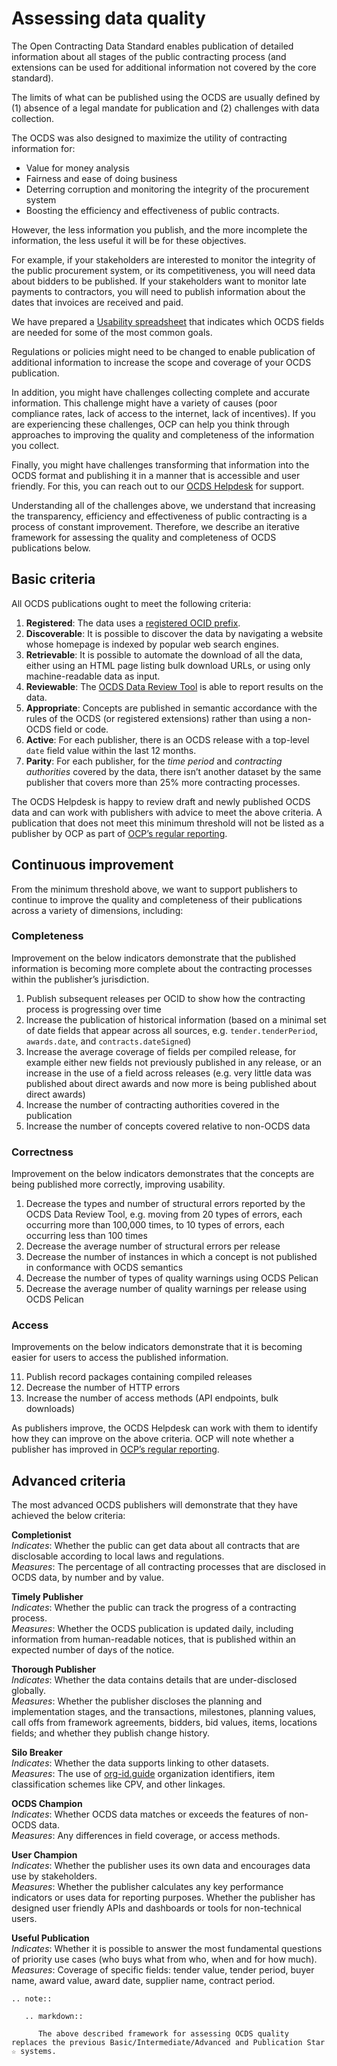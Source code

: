 # Assessing data quality

The Open Contracting Data Standard enables publication of detailed information about all stages of the public contracting process (and extensions can be used for additional information not covered by the core standard).

The limits of what can be published using the OCDS are usually defined by (1) absence of a legal mandate for publication and (2) challenges with data collection.

The OCDS was also designed to maximize the utility of contracting information for:

* Value for money analysis
* Fairness and ease of doing business
* Deterring corruption and monitoring the integrity of the procurement system
* Boosting the efficiency and effectiveness of public contracts.

However, the less information you publish, and the more incomplete the information, the less useful it will be for these objectives.

For example, if your stakeholders are interested to monitor the integrity of the public procurement system, or its competitiveness, you will need data about bidders to be published. If your stakeholders want to monitor late payments to contractors, you will need to publish information about the dates that invoices are received and paid.

We have prepared a [Usability spreadsheet](https://docs.google.com/spreadsheets/d/1nG7e52E1CXOXoUjz6pimW4Z7er9u3DJSs98QKdJJioE/edit#gid=110864222) that indicates which OCDS fields are needed for some of the most common goals.

Regulations or policies might need to be changed to enable publication of additional information to increase the scope and coverage of your OCDS publication.

In addition, you might have challenges collecting complete and accurate information. This challenge might have a variety of causes (poor compliance rates, lack of access to the internet, lack of incentives). If you are experiencing these challenges, OCP can help you think through approaches to improving the quality and completeness of the information you collect.

Finally, you might have challenges transforming that information into the OCDS format and publishing it in a manner that is accessible and user friendly. For this, you can reach out to our [OCDS Helpdesk](../support/index) for support.

Understanding all of the challenges above, we understand that increasing the transparency, efficiency and effectiveness of public contracting is a process of constant improvement. Therefore, we describe an iterative framework for assessing the quality and completeness of OCDS publications below.

## Basic criteria

All OCDS publications ought to meet the following criteria:

1. **Registered**: The data uses a [registered OCID prefix](../../schema/identifiers/#contracting-process-identifier-ocid).
1. **Discoverable**: It is possible to discover the data by navigating a website whose homepage is indexed by popular web search engines.
1. **Retrievable**: It is possible to automate the download of all the data, either using an HTML page listing bulk download URLs, or using only machine-readable data as input.
1. **Reviewable**: The [OCDS Data Review Tool](https://standard.open-contracting.org/review/) is able to report results on the data.
1. **Appropriate**: Concepts are published in semantic accordance with the rules of the OCDS (or registered extensions) rather than using a non-OCDS field or code.
1. **Active**: For each publisher, there is an OCDS release with a top-level `date` field value within the last 12 months.
1. **Parity**: For each publisher, for the _time period_ and _contracting authorities_ covered by the data, there isn’t another dataset by the same publisher that covers more than 25% more contracting processes.

The OCDS Helpdesk is happy to review draft and newly published OCDS data and can work with publishers with advice to meet the above criteria. A publication that does not meet this minimum threshold will not be listed as a publisher by OCP as part of [OCP’s regular reporting](https://www.open-contracting.org/why-open-contracting/learning/).

## Continuous improvement

From the minimum threshold above, we want to support publishers to continue to improve the quality and completeness of their publications across a variety of dimensions, including:

### Completeness

Improvement on the below indicators demonstrate that the published information is becoming more complete about the contracting processes within the publisher’s jurisdiction.

1. Publish subsequent releases per OCID to show how the contracting process is progressing over time
1. Increase the publication of historical information (based on a minimal set of date fields that appear across all sources, e.g. `tender.tenderPeriod`, `awards.date`, and `contracts.dateSigned`)
1. Increase the average coverage of fields per compiled release, for example either new fields not previously published in any release, or an increase in the use of a field across releases (e.g. very little data was published about direct awards and now more is being published about direct awards)
1. Increase the number of contracting authorities covered in the publication
1. Increase the number of concepts covered relative to non-OCDS data

### Correctness

Improvement on the below indicators demonstrates that the concepts are being published more correctly, improving usability.

1. Decrease the types and number of structural errors reported by the OCDS Data Review Tool, e.g. moving from 20 types of errors, each occurring more than 100,000 times, to 10 types of errors, each occurring less than 100 times
1. Decrease the average number of structural errors per release
1. Decrease the number of instances in which a concept is not published in conformance with OCDS semantics
1. Decrease the number of types of quality warnings using OCDS Pelican
1. Decrease the average number of quality warnings per release using OCDS Pelican

### Access

Improvements on the below indicators demonstrate that it is becoming easier for users to access the published information.

11. Publish record packages containing compiled releases
12. Decrease the number of HTTP errors
13. Increase the number of access methods (API endpoints, bulk downloads)

As publishers improve, the OCDS Helpdesk can work with them to identify how they can improve on the above criteria. OCP will note whether a publisher has improved in [OCP’s regular reporting](https://www.open-contracting.org/why-open-contracting/learning/).

## Advanced criteria

The most advanced OCDS publishers will demonstrate that they have achieved the below criteria:

**Completionist**  
_Indicates_: Whether the public can get data about all contracts that are disclosable according to local laws and regulations.  
_Measures_: The percentage of all contracting processes that are disclosed in OCDS data, by number and by value.

**Timely Publisher**  
_Indicates_: Whether the public can track the progress of a contracting process.  
_Measures_: Whether the OCDS publication is updated daily, including information from human-readable notices, that is published within an expected number of days of the notice.

**Thorough Publisher**  
_Indicates_: Whether the data contains details that are under-disclosed globally.  
_Measures_: Whether the publisher discloses the planning and implementation stages, and the transactions, milestones, planning values, call offs from framework agreements, bidders, bid values, items, locations fields; and whether they publish change history.

**Silo Breaker**  
_Indicates_: Whether the data supports linking to other datasets.  
_Measures_: The use of [org-id.guide](http://org-id.guide) organization identifiers, item classification schemes like CPV, and other linkages.

**OCDS Champion**  
_Indicates_: Whether OCDS data matches or exceeds the features of non-OCDS data.  
_Measures_: Any differences in field coverage, or access methods.

**User Champion**  
_Indicates_: Whether the publisher uses its own data and encourages data use by stakeholders.  
_Measures_: Whether the publisher calculates any key performance indicators or uses data for reporting purposes. Whether the publisher has designed user friendly APIs and dashboards or tools for non-technical users.

**Useful Publication**  
_Indicates_: Whether it is possible to answer the most fundamental questions of priority use cases (who buys what from who, when and for how much).  
_Measures_: Coverage of specific fields: tender value, tender period, buyer name, award value, award date, supplier name, contract period.

```eval_rst
.. note::

   .. markdown::

      The above described framework for assessing OCDS quality replaces the previous Basic/Intermediate/Advanced and Publication Star ☆ systems.
```
